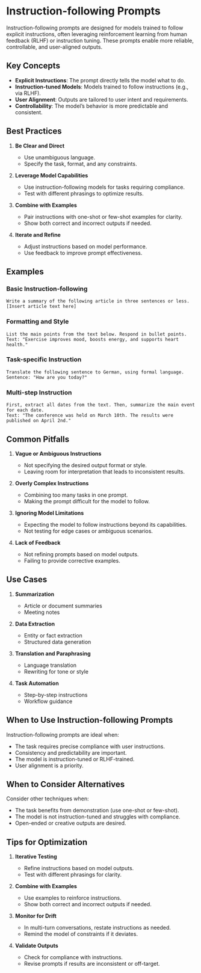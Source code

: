 # Instruction-following Prompts

Instruction-following prompts are designed for models trained to follow explicit instructions, often leveraging reinforcement learning from human feedback (RLHF) or instruction tuning. These prompts enable more reliable, controllable, and user-aligned outputs.

## Key Concepts

- **Explicit Instructions**: The prompt directly tells the model what to do.
- **Instruction-tuned Models**: Models trained to follow instructions (e.g., via RLHF).
- **User Alignment**: Outputs are tailored to user intent and requirements.
- **Controllability**: The model’s behavior is more predictable and consistent.

## Best Practices

1. **Be Clear and Direct**
   - Use unambiguous language.
   - Specify the task, format, and any constraints.

2. **Leverage Model Capabilities**
   - Use instruction-following models for tasks requiring compliance.
   - Test with different phrasings to optimize results.

3. **Combine with Examples**
   - Pair instructions with one-shot or few-shot examples for clarity.
   - Show both correct and incorrect outputs if needed.

4. **Iterate and Refine**
   - Adjust instructions based on model performance.
   - Use feedback to improve prompt effectiveness.

## Examples

### Basic Instruction-following
```
Write a summary of the following article in three sentences or less.
[Insert article text here]
```

### Formatting and Style
```
List the main points from the text below. Respond in bullet points.
Text: "Exercise improves mood, boosts energy, and supports heart health."
```

### Task-specific Instruction
```
Translate the following sentence to German, using formal language.
Sentence: "How are you today?"
```

### Multi-step Instruction
```
First, extract all dates from the text. Then, summarize the main event for each date.
Text: "The conference was held on March 10th. The results were published on April 2nd."
```

## Common Pitfalls

1. **Vague or Ambiguous Instructions**
   - Not specifying the desired output format or style.
   - Leaving room for interpretation that leads to inconsistent results.

2. **Overly Complex Instructions**
   - Combining too many tasks in one prompt.
   - Making the prompt difficult for the model to follow.

3. **Ignoring Model Limitations**
   - Expecting the model to follow instructions beyond its capabilities.
   - Not testing for edge cases or ambiguous scenarios.

4. **Lack of Feedback**
   - Not refining prompts based on model outputs.
   - Failing to provide corrective examples.

## Use Cases

1. **Summarization**
   - Article or document summaries
   - Meeting notes

2. **Data Extraction**
   - Entity or fact extraction
   - Structured data generation

3. **Translation and Paraphrasing**
   - Language translation
   - Rewriting for tone or style

4. **Task Automation**
   - Step-by-step instructions
   - Workflow guidance

## When to Use Instruction-following Prompts

Instruction-following prompts are ideal when:
- The task requires precise compliance with user instructions.
- Consistency and predictability are important.
- The model is instruction-tuned or RLHF-trained.
- User alignment is a priority.

## When to Consider Alternatives

Consider other techniques when:
- The task benefits from demonstration (use one-shot or few-shot).
- The model is not instruction-tuned and struggles with compliance.
- Open-ended or creative outputs are desired.

## Tips for Optimization

1. **Iterative Testing**
   - Refine instructions based on model outputs.
   - Test with different phrasings for clarity.

2. **Combine with Examples**
   - Use examples to reinforce instructions.
   - Show both correct and incorrect outputs if needed.

3. **Monitor for Drift**
   - In multi-turn conversations, restate instructions as needed.
   - Remind the model of constraints if it deviates.

4. **Validate Outputs**
   - Check for compliance with instructions.
   - Revise prompts if results are inconsistent or off-target.

